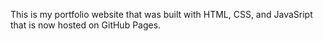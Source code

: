 
This is my portfolio website that was built with HTML, CSS, and JavaSript that is now hosted on GitHub Pages. 
